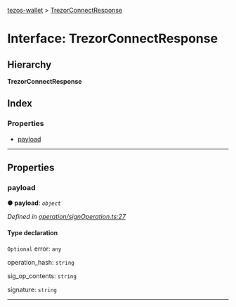 [tezos-wallet](../README.md) > [TrezorConnectResponse](../interfaces/trezorconnectresponse.md)

# Interface: TrezorConnectResponse

## Hierarchy

**TrezorConnectResponse**

## Index

### Properties

* [payload](trezorconnectresponse.md#payload)

---

## Properties

<a id="payload"></a>

###  payload

**● payload**: *`object`*

*Defined in [operation/signOperation.ts:27](https://github.com/simplestaking/tezos-wallet/blob/ab7aece/src/operation/signOperation.ts#L27)*

#### Type declaration

`Optional`  error: `any`

 operation_hash: `string`

 sig_op_contents: `string`

 signature: `string`

___

